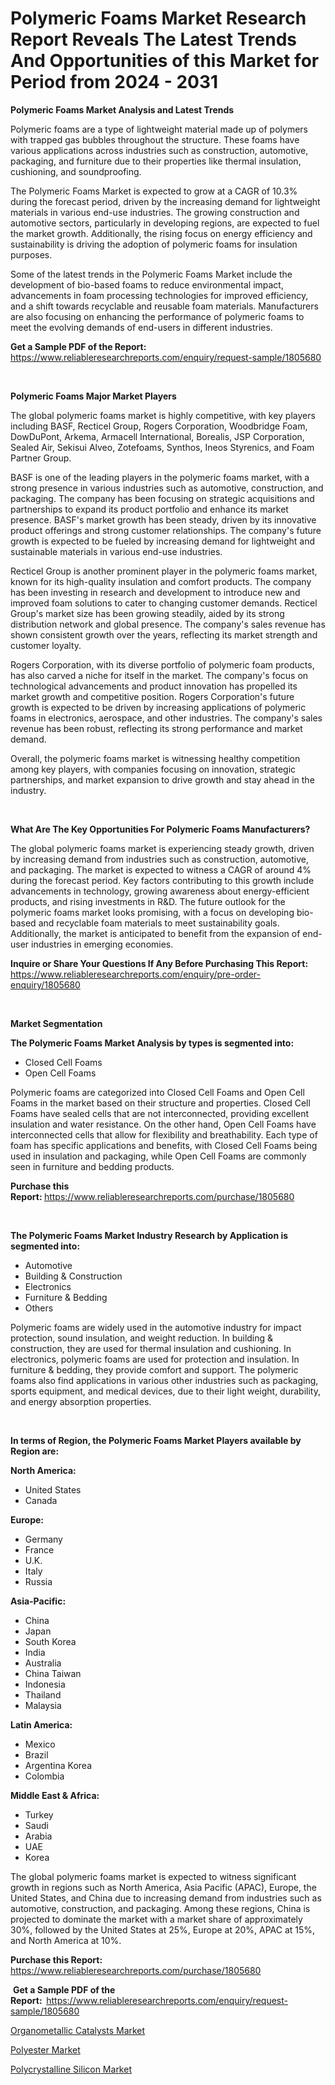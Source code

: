 <p><h1>Polymeric Foams Market Research Report Reveals The Latest Trends And Opportunities of this Market for Period from 2024 - 2031</h1></p><p><strong>Polymeric Foams Market Analysis and Latest Trends</strong></p>
<p><p>Polymeric foams are a type of lightweight material made up of polymers with trapped gas bubbles throughout the structure. These foams have various applications across industries such as construction, automotive, packaging, and furniture due to their properties like thermal insulation, cushioning, and soundproofing.</p><p>The Polymeric Foams Market is expected to grow at a CAGR of 10.3% during the forecast period, driven by the increasing demand for lightweight materials in various end-use industries. The growing construction and automotive sectors, particularly in developing regions, are expected to fuel the market growth. Additionally, the rising focus on energy efficiency and sustainability is driving the adoption of polymeric foams for insulation purposes.</p><p>Some of the latest trends in the Polymeric Foams Market include the development of bio-based foams to reduce environmental impact, advancements in foam processing technologies for improved efficiency, and a shift towards recyclable and reusable foam materials. Manufacturers are also focusing on enhancing the performance of polymeric foams to meet the evolving demands of end-users in different industries.</p></p>
<p><strong>Get a Sample PDF of the Report:&nbsp;</strong> <a href="https://www.reliableresearchreports.com/enquiry/request-sample/1805680">https://www.reliableresearchreports.com/enquiry/request-sample/1805680</a></p>
<p>&nbsp;</p>
<p><strong>Polymeric Foams Major Market Players</strong></p>
<p><p>The global polymeric foams market is highly competitive, with key players including BASF, Recticel Group, Rogers Corporation, Woodbridge Foam, DowDuPont, Arkema, Armacell International, Borealis, JSP Corporation, Sealed Air, Sekisui Alveo, Zotefoams, Synthos, Ineos Styrenics, and Foam Partner Group.</p><p>BASF is one of the leading players in the polymeric foams market, with a strong presence in various industries such as automotive, construction, and packaging. The company has been focusing on strategic acquisitions and partnerships to expand its product portfolio and enhance its market presence. BASF's market growth has been steady, driven by its innovative product offerings and strong customer relationships. The company's future growth is expected to be fueled by increasing demand for lightweight and sustainable materials in various end-use industries.</p><p>Recticel Group is another prominent player in the polymeric foams market, known for its high-quality insulation and comfort products. The company has been investing in research and development to introduce new and improved foam solutions to cater to changing customer demands. Recticel Group's market size has been growing steadily, aided by its strong distribution network and global presence. The company's sales revenue has shown consistent growth over the years, reflecting its market strength and customer loyalty.</p><p>Rogers Corporation, with its diverse portfolio of polymeric foam products, has also carved a niche for itself in the market. The company's focus on technological advancements and product innovation has propelled its market growth and competitive position. Rogers Corporation's future growth is expected to be driven by increasing applications of polymeric foams in electronics, aerospace, and other industries. The company's sales revenue has been robust, reflecting its strong performance and market demand.</p><p>Overall, the polymeric foams market is witnessing healthy competition among key players, with companies focusing on innovation, strategic partnerships, and market expansion to drive growth and stay ahead in the industry.</p></p>
<p>&nbsp;</p>
<p><strong>What Are The Key Opportunities For Polymeric Foams Manufacturers?</strong></p>
<p><p>The global polymeric foams market is experiencing steady growth, driven by increasing demand from industries such as construction, automotive, and packaging. The market is expected to witness a CAGR of around 4% during the forecast period. Key factors contributing to this growth include advancements in technology, growing awareness about energy-efficient products, and rising investments in R&D. The future outlook for the polymeric foams market looks promising, with a focus on developing bio-based and recyclable foam materials to meet sustainability goals. Additionally, the market is anticipated to benefit from the expansion of end-user industries in emerging economies.</p></p>
<p><strong>Inquire or Share Your Questions If Any Before Purchasing This Report:</strong> <a href="https://www.reliableresearchreports.com/enquiry/pre-order-enquiry/1805680">https://www.reliableresearchreports.com/enquiry/pre-order-enquiry/1805680</a></p>
<p>&nbsp;</p>
<p><strong>Market Segmentation</strong></p>
<p><strong>The Polymeric Foams Market Analysis by types is segmented into:</strong></p>
<p><ul><li>Closed Cell Foams</li><li>Open Cell Foams</li></ul></p>
<p><p>Polymeric foams are categorized into Closed Cell Foams and Open Cell Foams in the market based on their structure and properties. Closed Cell Foams have sealed cells that are not interconnected, providing excellent insulation and water resistance. On the other hand, Open Cell Foams have interconnected cells that allow for flexibility and breathability. Each type of foam has specific applications and benefits, with Closed Cell Foams being used in insulation and packaging, while Open Cell Foams are commonly seen in furniture and bedding products.</p></p>
<p><strong>Purchase this Report:&nbsp;</strong><a href="https://www.reliableresearchreports.com/purchase/1805680">https://www.reliableresearchreports.com/purchase/1805680</a></p>
<p>&nbsp;</p>
<p><strong>The Polymeric Foams Market Industry Research by Application is segmented into:</strong></p>
<p><ul><li>Automotive</li><li>Building & Construction</li><li>Electronics</li><li>Furniture & Bedding</li><li>Others</li></ul></p>
<p><p>Polymeric foams are widely used in the automotive industry for impact protection, sound insulation, and weight reduction. In building & construction, they are used for thermal insulation and cushioning. In electronics, polymeric foams are used for protection and insulation. In furniture & bedding, they provide comfort and support. The polymeric foams also find applications in various other industries such as packaging, sports equipment, and medical devices, due to their light weight, durability, and energy absorption properties.</p></p>
<p>&nbsp;</p>
<p><strong>In terms of Region, the Polymeric Foams Market Players available by Region are:</strong></p>
<p>
    <p> <strong> North America: </strong>
        <ul>
            <li>United States</li>
            <li>Canada</li>
        </ul>
        </p> 
    <p> <strong> Europe: </strong>
        <ul>
            <li>Germany</li>
            <li>France</li>
            <li>U.K.</li>
            <li>Italy</li>
            <li>Russia</li>
        </ul>
        </p> 
    <p> <strong> Asia-Pacific: </strong>
        <ul>
            <li>China</li>
            <li>Japan</li>
            <li>South Korea</li>
            <li>India</li>
            <li>Australia</li>
            <li>China Taiwan</li>
            <li>Indonesia</li>
            <li>Thailand</li>
            <li>Malaysia</li>
        </ul>
        </p> 
    <p> <strong> Latin America: </strong>
        <ul>
            <li>Mexico</li>
            <li>Brazil</li>
            <li>Argentina Korea</li>
            <li>Colombia</li>
        </ul>
        </p> 
    <p> <strong> Middle East & Africa: </strong>
        <ul>
            <li>Turkey</li>
            <li>Saudi</li>
            <li>Arabia</li>
            <li>UAE</li>
            <li>Korea</li>
        </ul>
    </p>
    </p>
<p><p>The global polymeric foams market is expected to witness significant growth in regions such as North America, Asia Pacific (APAC), Europe, the United States, and China due to increasing demand from industries such as automotive, construction, and packaging. Among these regions, China is projected to dominate the market with a market share of approximately 30%, followed by the United States at 25%, Europe at 20%, APAC at 15%, and North America at 10%.</p></p>
<p><strong>Purchase this Report: </strong><a href="https://www.reliableresearchreports.com/purchase/1805680">https://www.reliableresearchreports.com/purchase/1805680</a></p>
<p>&nbsp;<strong>Get a Sample PDF of the Report:&nbsp;&nbsp;</strong><a href="https://www.reliableresearchreports.com/enquiry/request-sample/1805680">https://www.reliableresearchreports.com/enquiry/request-sample/1805680</a></p>
<p><strong></strong></p>
<p><p><a href="https://view.publitas.com/reportprime-1/organometallic-catalysts-market-size-and-examines-its-market-scope-with-a-primary-focus-on-growth-opportunities-and-forecasted-trends-spanning-from-2023-to-2030/">Organometallic Catalysts Market</a></p><p><a href="https://github.com/nancykennedykellievqfqt2/Market-Research-Report-List-1/blob/main/polyester-market.md">Polyester Market</a></p><p><a href="https://github.com/seekum/Market-Research-Report-List-1/blob/main/polycrystalline-silicon-market.md">Polycrystalline Silicon Market</a></p></p>